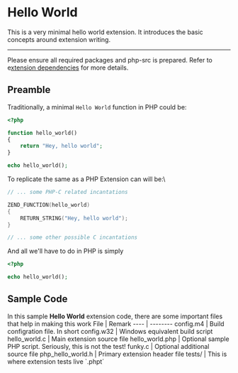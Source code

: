 # Hello World

This is a very minimal hello world extension. It introduces the basic concepts around extension writing.

----

Please ensure all required packages and php-src is prepared. Refer to e[xtension dependencies](./../../README.md#installing-required-packages) for more details.

## Preamble
Traditionally, a minimal `Hello World` function in PHP could be:
```php
<?php

function hello_world()
{
	return "Hey, hello world";
}

echo hello_world();
```

To replicate the same as a PHP Extension can will be:\
```c
// ... some PHP-C related incantations

ZEND_FUNCTION(hello_world)
{
	RETURN_STRING("Hey, hello world");
}

// ... some other possible C incantations
```

And all we'll have to do in PHP is simply
```php
<?php

echo hello_world();
```

## Sample Code
In this sample **Hello World** extension code, there are some important files that help in making this work
File | Remark
---- | --------
config.m4 | Build configration file. In short
config.w32 | Windows equivalent build script
hello_world.c | Main extension source file
hello_world.php | Optional sample PHP script. Seriously, this is not the test!
funky.c | Optional additional source file
php_hello_world.h | Primary extension header file
tests/ | This is where extension tests live \`.phpt´